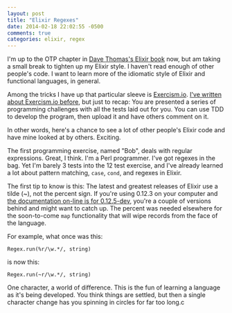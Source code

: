 ```yaml
---
layout: post
title: "Elixir Regexes"
date: 2014-02-18 22:02:55 -0500
comments: true
categories: elixir, regex
---
```

I'm up to the OTP chapter in [Dave Thomas's Elixir book](http://pragprog.com/book/elixir/programming-elixir) now, but am taking a small break to tighten up my Elixir style.  I haven't read enough of other people's code.  I want to learn more of the idiomatic style of Elixir and functional languages, in general.

Among the tricks I have up that particular sleeve is [Exercism.io](http://exercism.io).  [I've written about Exercism.io before](http://variousandsundry.com/cs/blog/2013/09/05/exercism-dot-io-first-thoughts/), but just to recap: You are presented a series of programming challenges with all the tests laid out for you.  You can use TDD to develop the program, then upload it and have others comment on it.

In other words, here's a chance to see a lot of other people's Elixir code and have mine looked at by others.  Exciting.

The first programming exercise, named "Bob", deals with regular expressions.  Great, I think.  I'm a Perl programmer.  I've got regexes in the bag.  Yet I'm barely 3 tests into the 12 test exercise, and I've already learned a lot about pattern matching, ```case```, ```cond```, and regexes in Elixir.

The first tip to know is this: The latest and greatest releases of Elixir use a tilde (~), not the percent sign. If you're using 0.12.3 on your computer and [the documentation on-line is for 0.12.5-dev](http://elixir-lang.org/docs/master/), you're a couple of versions behind and might want to catch up. The percent was needed elsewhere for the soon-to-come ```map``` functionality that will wipe records from the face of the language.

For example, what once was this:

	Regex.run(%r/\w.*/, string)

is now this:

	Regex.run(~r/\w.*/, string)

One character, a world of difference.  This is the fun of learning a language as it's being developed.  You think things are settled, but then a single character change has you spinning in circles for far too long.c
